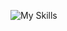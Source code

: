 ![My Skills](https://simpleskill.icons.workers.dev/svg?i=C++,go,rust,elixir,python,typescript&perline=6)
